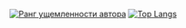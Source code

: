 [![Ранг ущемленности автора](https://github-readme-stats.vercel.app/api?username=Lotzyprod&theme=dark)](https://github.com/anuraghazra/github-readme-stats)
[![Top Langs](https://github-readme-stats.vercel.app/api/top-langs/?username=Lotzyprod&layout=compact&theme=dark)](https://github.com/anuraghazra/github-readme-stats)

